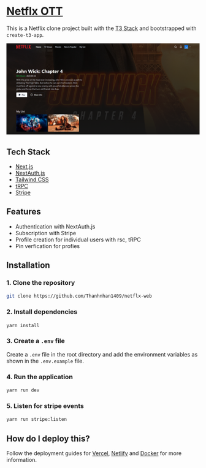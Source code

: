 # [Netflx OTT](https://netflx-web.vercel.app/)

This is a Netflix clone project built with the [T3 Stack](https://create.t3.gg/) and bootstrapped with `create-t3-app`.

[![Netflx OTT](./public/screenshot.png)](https://netflx-web.vercel.app/)

## Tech Stack

- [Next.js](https://nextjs.org)
- [NextAuth.js](https://next-auth.js.org)
- [Tailwind CSS](https://tailwindcss.com)
- [tRPC](https://trpc.io)
- [Stripe](https://stripe.com)

## Features

- Authentication with NextAuth.js
- Subscription with Stripe
- Profile creation for individual users with rsc, tRPC
- Pin verfication for profies

## Installation

### 1. Clone the repository

```bash
git clone https://github.com/Thanhnhan1409/netflx-web
```

### 2. Install dependencies

```bash
yarn install
```

### 3. Create a `.env` file

Create a `.env` file in the root directory and add the environment variables as shown in the `.env.example` file.

### 4. Run the application

```bash
yarn run dev
```

### 5. Listen for stripe events

```bash
yarn run stripe:listen
```

## How do I deploy this?

Follow the deployment guides for [Vercel](https://create.t3.gg/en/deployment/vercel), [Netlify](https://create.t3.gg/en/deployment/netlify) and [Docker](https://create.t3.gg/en/deployment/docker) for more information.

